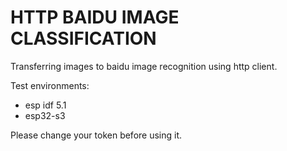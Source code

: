 # HTTP BAIDU IMAGE CLASSIFICATION

Transferring images to baidu image recognition using http client.

Test environments:
* esp idf 5.1
* esp32-s3

Please change your token before using it.